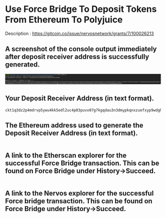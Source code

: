 # Use Force Bridge To Deposit Tokens From Ethereum To Polyjuice

Description : https://gitcoin.co/issue/nervosnetwork/grants/7/100026213


## A screenshot of the console output immediately after deposit receiver address is successfully generated.

![Alt text](address-generated.png "address generated")


## Your Deposit Receiver Address (in text format).

```
ckt1q3dz2p4mdrvp5ywu4kk5edl2uc4p03puvx07g7kgqdau3n3dmypkqnxzuefxyp9wdghglncj77k5wt6p59sx6kukyjlwh5s467qgp8m25yqqqqqsqqqqqvqqqqqfjqqqqr8msyy98q6dp7pddqce4nexgcejcmtk8wcr6lt86vdc2vgzq5rrz6gqqqqpqqqqqqcqqqqqxyqqqqx7asf60w8pqpte2sfcfn90fdfzxue7ff2g8sawe9wacnqat6jmygqngqqqqpxv9ejjvgz2u63w3l839aadguh5rgtqd4devf97a0fpt4uqsz0k46t3e5aww8wv7cez67j56629qgzs8wxfcq9rqgqqqqqqcqm63q3c
```

## The Ethereum address used to generate the Deposit Receiver Address (in text format).

```

```

## A link to the Etherscan explorer for the successful Force Bridge transaction. This can be found on Force Bridge under History→Succeed.

```

```


## A link to the Nervos explorer for the successful Force bridge transaction. This can be found on Force Bridge under History→Succeed.

```

```


